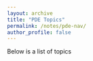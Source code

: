 ```yaml
---
layout: archive
title: "PDE Topics"
permalink: /notes/pde-nav/
author_profile: false
---
```


Below is a list of topics
